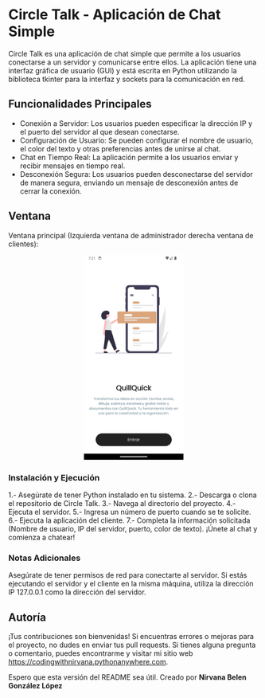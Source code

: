 # Circle Talk - Aplicación de Chat Simple

Circle Talk es una aplicación de chat simple que permite a los usuarios conectarse a un servidor y comunicarse entre ellos. La aplicación tiene una interfaz gráfica de usuario (GUI) y está escrita en Python utilizando la biblioteca tkinter para la interfaz y sockets para la comunicación en red.

## Funcionalidades Principales
- Conexión a Servidor: Los usuarios pueden especificar la dirección IP y el puerto del servidor al que desean conectarse.
- Configuración de Usuario: Se pueden configurar el nombre de usuario, el color del texto y otras preferencias antes de unirse al chat.
- Chat en Tiempo Real: La aplicación permite a los usuarios enviar y recibir mensajes en tiempo real.
- Desconexión Segura: Los usuarios pueden desconectarse del servidor de manera segura, enviando un mensaje de desconexión antes de cerrar la conexión.

## Ventana

Ventana principal (Izquierda ventana de administrador derecha ventana de clientes):
<p align="center">
  <img src="https://github.com/Nivaniz/QuillQuick/blob/main/img/Landing.png" alt="Main Window" width="200">
</p>

### Instalación y Ejecución
1.- Asegúrate de tener Python instalado en tu sistema. 
2.- Descarga o clona el repositorio de Circle Talk.
3.- Navega al directorio del proyecto.
4.- Ejecuta el servidor.
5.- Ingresa un número de puerto cuando se te solicite.
6.- Ejecuta la aplicación del cliente.
7.- Completa la información solicitada (Nombre de usuario, IP del servidor, puerto, color de texto).
¡Únete al chat y comienza a chatear!

### Notas Adicionales
Asegúrate de tener permisos de red para conectarte al servidor.
Si estás ejecutando el servidor y el cliente en la misma máquina, utiliza la dirección IP 127.0.0.1 como la dirección del servidor.

## Autoría

¡Tus contribuciones son bienvenidas! Si encuentras errores o mejoras para el proyecto, no dudes en enviar tus pull requests. Si tienes alguna pregunta o comentario, puedes encontrarme y visitar mi sitio web https://codingwithnirvana.pythonanywhere.com.

Espero que esta versión del README sea útil.
Creado por **Nirvana Belen González López** 